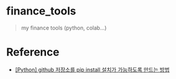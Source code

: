 # finance_tools
> my finance tools (python, colab...)

# Reference
* [[Python] github 저장소를 pip install 설치가 가능하도록 만드는 방법](https://minimin2.tistory.com/189)